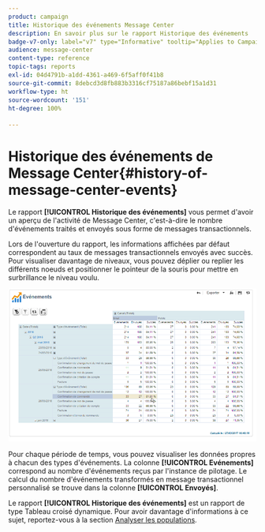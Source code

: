 ```yaml
---
product: campaign
title: Historique des événements Message Center
description: En savoir plus sur le rapport Historique des événements
badge-v7-only: label="v7" type="Informative" tooltip="Applies to Campaign Classic v7 only"
audience: message-center
content-type: reference
topic-tags: reports
exl-id: 04d4791b-a1dd-4361-a469-6f5aff0f41b8
source-git-commit: 8debcd3d8fb883b3316cf75187a86bebf15a1d31
workflow-type: ht
source-wordcount: '151'
ht-degree: 100%

---
```


# Historique des événements de Message Center{#history-of-message-center-events}



Le rapport **[!UICONTROL Historique des événements]** vous permet d&#39;avoir un aperçu de l&#39;activité de Message Center, c&#39;est-à-dire le nombre d&#39;événements traités et envoyés sous forme de messages transactionnels.

Lors de l&#39;ouverture du rapport, les informations affichées par défaut correspondent au taux de messages transactionnels envoyés avec succès. Pour visualiser davantage de niveaux, vous pouvez déplier ou replier les différents noeuds et positionner le pointeur de la souris pour mettre en surbrillance le niveau voulu.

![](assets/messagecenter_reporting_001.png)

Pour chaque période de temps, vous pouvez visualiser les données propres à chacun des types d&#39;événements. La colonne **[!UICONTROL Evénements]** correspond au nombre d&#39;événements reçus par l&#39;instance de pilotage. Le calcul du nombre d&#39;événements transformés en message transactionnel personnalisé se trouve dans la colonne **[!UICONTROL Envoyés]**.

Le rapport **[!UICONTROL Historique des événements]** est un rapport de type Tableau croisé dynamique. Pour avoir davantage d&#39;informations à ce sujet, reportez-vous à la section [Analyser les populations](../../reporting/using/about-descriptive-analysis.md).
